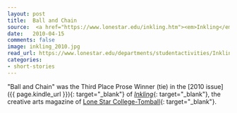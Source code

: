 ```yaml
---
layout: post
title:  Ball and Chain
source:  <a href="https://www.lonestar.edu/inkling.htm"><em>Inkling</em></a> <a href="https://www.lonestar.edu/departments/studentactivities/Inkling2010.pdf">2010</a> - Third Place Prose Winner (Tie)
date:   2010-04-15
comments: false
image: inkling_2010.jpg
read_url: https://www.lonestar.edu/departments/studentactivities/Inkling2010.pdf
categories: 
- short-stories
---
```


"Ball and Chain" was the Third Place Prose Winner (tie) in the [2010 issue]({{ page.kindle_url }}){: target="_blank"} of [*Inkling*][inkling]{: target="_blank"}, the creative
arts magazine of [Lone Star College-Tomball][lsc]{: target="_blank"}.

[inkling]:https://www.lonestar.edu/inkling.htm
[lsc]:http://www.lonestar.edu/tomball.htm
